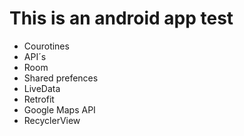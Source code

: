 <h1>This is an android app test</h1>

+ Courotines
+ API´s
+ Room
+ Shared prefences
+ LiveData
+ Retrofit
+ Google Maps API
+ RecyclerView

